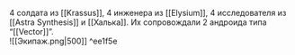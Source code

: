 4 солдата из [[Krassus]], 
4 инженера из [[Elysium]],
4 исследователя из [[Astra Synthesis]] и [[Халька]].
Их сопровождали 2 андроида типа “[[Vector]]”.  
![[Экипаж.png|500]] ^ee1f5e

